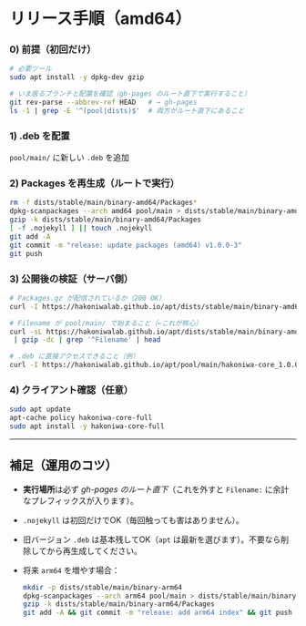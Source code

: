 # リリース手順（amd64）

### 0) 前提（初回だけ）

```bash
# 必要ツール
sudo apt install -y dpkg-dev gzip

# いま居るブランチと配置を確認（gh-pages のルート直下で実行すること）
git rev-parse --abbrev-ref HEAD   # → gh-pages
ls -1 | grep -E '^(pool|dists)$'  # 両方がルート直下にあること
```

### 1) .deb を配置

`pool/main/` に新しい `.deb` を追加

### 2) Packages を再生成（ルートで実行）

```bash
rm -f dists/stable/main/binary-amd64/Packages*
dpkg-scanpackages --arch amd64 pool/main > dists/stable/main/binary-amd64/Packages
gzip -k dists/stable/main/binary-amd64/Packages
[ -f .nojekyll ] || touch .nojekyll
git add -A
git commit -m "release: update packages (amd64) v1.0.0-3"
git push
```

### 3) 公開後の検証（サーバ側）

```bash
# Packages.gz が配信されているか（200 OK）
curl -I https://hakoniwalab.github.io/apt/dists/stable/main/binary-amd64/Packages.gz

# Filename が pool/main/ で始まること（←これが核心）
curl -sL https://hakoniwalab.github.io/apt/dists/stable/main/binary-amd64/Packages.gz \
 | gzip -dc | grep '^Filename' | head

# .deb に直接アクセスできること（例）
curl -I https://hakoniwalab.github.io/apt/pool/main/hakoniwa-core_1.0.0-3_amd64.deb
```

### 4) クライアント確認（任意）

```bash
sudo apt update
apt-cache policy hakoniwa-core-full
sudo apt install -y hakoniwa-core-full
```

---

## 補足（運用のコツ）

* **実行場所**は必ず *gh-pages のルート直下*（これを外すと `Filename:` に余計なプレフィックスが入ります）。
* `.nojekyll` は初回だけでOK（毎回触っても害はありません）。
* 旧バージョン `.deb` は基本残してOK（`apt` は最新を選びます）。不要なら削除してから再生成してください。
* 将来 `arm64` を増やす場合：

  ```bash
  mkdir -p dists/stable/main/binary-arm64
  dpkg-scanpackages --arch arm64 pool/main > dists/stable/main/binary-arm64/Packages
  gzip -k dists/stable/main/binary-arm64/Packages
  git add -A && git commit -m "release: add arm64 index" && git push
  ```

